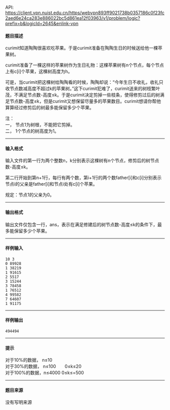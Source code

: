 API: https://client.vpn.nuist.edu.cn/https/webvpn893ff9021738b0357186c0f23fc2aed6e24ca283e886022bc5d861ea12f03963/v1/problem/logic?prefix=b&logicId=2645&enlink-vpn

#### 题目描述

curimit知道陶陶很喜欢吃苹果。于是curimit准备在陶陶生日的时候送给他一棵苹果树。  
  
curimit准备了一棵这样的苹果树作为生日礼物：这棵苹果树有n个节点，每个节点上有c\[i\]个苹果，这棵树高度为h。  
  
可是，当curimit把这棵树给陶陶看的时候，陶陶却说：“今年生日不收礼，收礼只收节点数减高度不超过k的苹果树。”这下curimit犯难了，curimit送来的树枝繁叶茂，不满足节点数-高度≤k。于是curimit决定剪掉一些枝条，使得修剪过后的树满足节点数-高度≤k，但是curimit又想保留尽量多的苹果数目。curimit想请你帮他算算经过修剪后的树最多能保留多少个苹果。  
  
注：  
一， 节点1为树根，不能把它剪掉。  
二， 1个节点的树高度为1。  

---

#### 输入格式

输入文件的第一行为两个整数n，k分别表示这棵树有n个节点，修剪后的树节点数-高度≤k。  
  
第二行开始到第n+1行，每行有两个数，第i+1行的两个数father\[i\]和c\[i\]分别表示节点i的父亲是father\[i\]和节点i处有c\[i\]个苹果。  
  
规定：节点1的父亲为0。  

---

#### 输出格式

输出文件仅包含一行，ans，表示在满足修建后的树节点数-高度≤k的条件下，最多能保留多少个苹果。  
  
  

---

#### 样例输入
```
10 3
0 89928
1 38219
1 91615
2 5517
3 15244
3 78458
1 76512
4 99582
7 64607
1 91175

```

---

#### 样例输出
```
494494

```

---

#### 提示

对于10%的数据， n≤10  
对于30%的数据， n≤100　　0≤k≤20  
对于100%的数据，n≤4000 0≤k≤=500 

---

#### 题目来源

没有写明来源